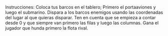 Instrucciones:
Coloca tus barcos en el tablero; Primero el portaaviones y luego el submarino. 
Dispara a los barcos enemigos usando las coordenadas del lugar al que quieras disparar. Ten en cuenta que se empieza a contar desde 0 y que siempre van primero las filas y luego las columnas.
Gana el jugador que hunda primero la flota rival. 
